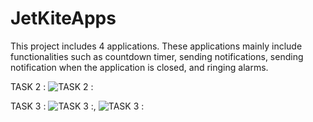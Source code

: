 # JetKiteApps

This project includes 4 applications. These applications mainly include functionalities such as countdown timer, sending notifications, sending notification when the application is closed, and ringing alarms.

TASK 2 :
![TASK 2 :](https://media.giphy.com/media/v1.Y2lkPTc5MGI3NjExZndxcjR1MnRvdXJuZ3VvOGp4ZjlmOWJ2ZGd6NXQyNXI4cXlwcWpmcyZlcD12MV9pbnRlcm5hbF9naWZfYnlfaWQmY3Q9Zw/RZ6kvTuUjVMlQtirbn/giphy.gif)

TASK 3 :
![TASK 3 :](https://media.giphy.com/media/v1.Y2lkPTc5MGI3NjExbTZxcnZtd2I0dHVqNzVldHJzYWM4Y3JleTJyNmZmeXluZTJvMHk4MCZlcD12MV9pbnRlcm5hbF9naWZfYnlfaWQmY3Q9Zw/PtxiPxreQsyK6q5VOu/giphy.gif), ![TASK 3 :](https://media.giphy.com/media/v1.Y2lkPTc5MGI3NjExYnoxMTlrYjV6azEycjFqc2E3M212bWZ6bXNsYTEwdTJkdDJqdXJibiZlcD12MV9pbnRlcm5hbF9naWZfYnlfaWQmY3Q9Zw/zgxZCH6YXkaSUDA07X/giphy.gif)
